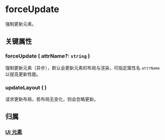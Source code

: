 # forceUpdate

强制更新元素。

## 关键属性

### forceUpdate ( attrName?: `string` )

强制更新元素（异步），默认会更新元素的布局与渲染，可指定属性名 `attrName` 以提高更新性能。

### updateLayout ( )

请求更新布局，若布局无变化，则会忽略更新。

## 归属

### [UI 元素](/reference/display/UI.md)
